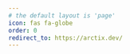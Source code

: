 ```yaml
---
# the default layout is 'page'
icon: fas fa-globe
order: 0
redirect_to: https://arctix.dev/
---
```


